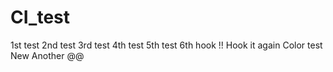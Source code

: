 # CI_test

1st test
2nd test
3rd test
4th test
5th test
6th
hook !!
Hook it again
Color test
New
Another
@@
##
